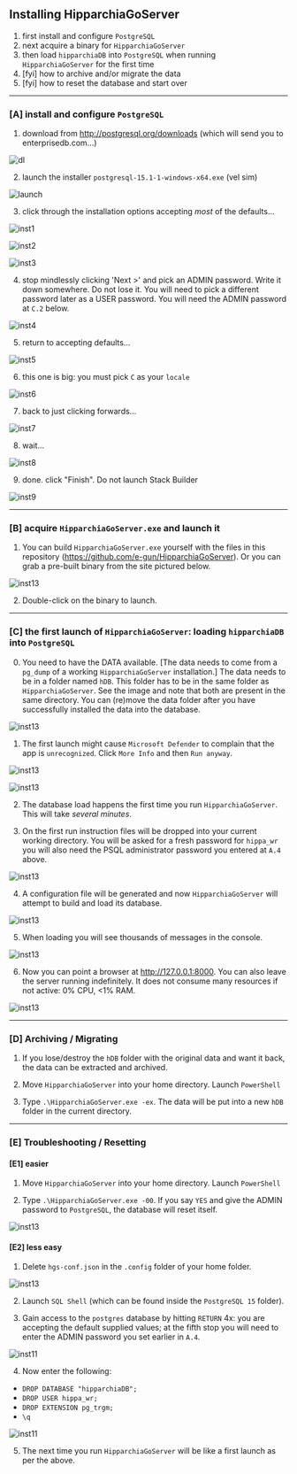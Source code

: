 ## Installing HipparchiaGoServer

1. first install and configure `PostgreSQL`
1. next acquire a binary for `HipparchiaGoServer`
1. then load `hipparchiaDB` into `PostgreSQL` when running `HipparchiaGoServer` for the first time
1. [fyi] how to archive and/or migrate the data
1. [fyi] how to reset the database and start over

---

### [A] install and configure `PostgreSQL`
1. download from http://postgresql.org/downloads (which will send you to enterprisedb.com...)

![dl](../gitimg/windows/01_getpsql.png)

2. launch the installer `postgresql-15.1-1-windows-x64.exe` (vel sim)

![launch](../gitimg/windows/02_setuppsql.png)

3. click through the installation options accepting *most* of the defaults...

![inst1](../gitimg/windows/03_psqldir.png)

![inst2](../gitimg/windows/04_psqlcomponents.png)

![inst3](../gitimg/windows/05_psqldata.png)

4. stop mindlessly clicking 'Next >' and pick an ADMIN password. Write it down somewhere. Do not lose it. 
You will need to pick a different password later as a USER password. You will need the ADMIN
password at `C.2` below. 

![inst4](../gitimg/windows/06_db_adminpass.png)

5. return to accepting defaults...

![inst5](../gitimg/windows/07_dbport.png)

6. this one is big: you must pick `C` as your `locale`

![inst6](../gitimg/windows/08_locale.png)

7. back to just clicking forwards...

![inst7](../gitimg/windows/09_summary.png)

8. wait...

![inst8](../gitimg/windows/10_psqlinstalling.png)

9. done. click "Finish". Do not launch Stack Builder

![inst9](../gitimg/windows/11_psqlinstallationends.png)

---

### [B] acquire `HipparchiaGoServer.exe` and launch it
1. You can build `HipparchiaGoServer.exe` yourself with the files in this repository (https://github.com/e-gun/HipparchiaGoServer). Or you can grab a pre-built binary from the site pictured below.

![inst13](../gitimg/windows/16_getbinary.png)

2. Double-click on the binary to launch. 

---

### [C] the first launch of `HipparchiaGoServer`: loading `hipparchiaDB` into `PostgreSQL`
0. You need to have the DATA available. [The data needs to come from a `pg_dump` of a working `HipparchiaGoServer` installation.]
The data needs to be in a folder named `hDB`. This folder has to be in the same folder as `HipparchiaGoServer`.
See the image and note that both are present in the same directory. You can (re)move the data folder after you
have successfully installed the data into the database.
  
![inst13](../gitimg/windows/16b_have_binary.png)

1. The first launch might cause `Microsoft Defender` to complain that the app is `unrecognized`. Click `More Info` and then `Run anyway`.

![inst13](../gitimg/windows/16c_smartscreen_01.png)

![inst13](../gitimg/windows/16c_smartscreen_02.png)

2. The database load happens the first time you run `HipparchiaGoServer`. This will take *several minutes*.

3. On the first run instruction files will be dropped into your current working directory. You will be asked for a fresh password for `hippa_wr` you will also need the 
PSQL administrator password you entered at `A.4` above.

![inst13](../gitimg/windows/17_firstlaunch.png)

4. A configuration file will be generated and now `HipparchiaGoServer` will attempt to build and load its database.

![inst13](../gitimg/windows/18_preparing_to_load.png)

5. When loading you will see thousands of messages in the console.

![inst13](../gitimg/windows/19_loading.png)

6. Now you can point a browser at http://127.0.0.1:8000. You can also leave the server running indefinitely. It does not consume many resources if not active: 0% CPU, <1% RAM.


![inst13](../gitimg/windows/19b_loaded.png)

---

### [D] Archiving / Migrating

1. If you lose/destroy the `hDB` folder with the original data and want it back, the data can be extracted and archived.

2. Move `HipparchiaGoServer` into your home directory. Launch `PowerShell`

3. Type `.\HipparchiaGoServer.exe -ex`. The data will be put into a new `hDB` folder in the current directory.

---

### [E] Troubleshooting / Resetting

#### [E1] easier

1. Move `HipparchiaGoServer` into your home directory. Launch `PowerShell`

2. Type `.\HipparchiaGoServer.exe -00`. If you say `YES` and give the ADMIN password to `PostgreSQL`, the database will reset itself.

![inst13](../gitimg/windows/22_selfreset.png)


#### [E2] less easy

1. Delete `hgs-conf.json` in the `.config` folder of your home folder.

![inst13](../gitimg/windows/21_configfile.png)

2. Launch `SQL Shell` (which can be found inside the `PostgreSQL 15` folder).

3. Gain access to the `postgres` database by hitting `RETURN` 4x: you are accepting the default supplied values;
      at the fifth stop you will need to enter the ADMIN password you set earlier in `A.4`.

![inst11](../gitimg/windows/13_insidesqlshell.png)

4. Now enter the following:
- `DROP DATABASE "hipparchiaDB";`
- `DROP USER hippa_wr;`
- `DROP EXTENSION pg_trgm;`
- `\q`

![inst11](../gitimg/windows/22_reset.png)

5. The next time you run `HipparchiaGoServer` will be like a first launch as per the above.
